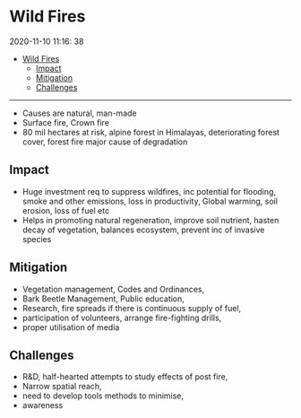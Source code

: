 # Wild Fires

2020-11-10 11:16: 38

- [Wild Fires](#wild-fires)
  - [Impact](#impact)
  - [Mitigation](#mitigation)
  - [Challenges](#challenges)

---

- Causes are natural, man-made
- Surface fire, Crown fire
- 80 mil hectares at risk, alpine forest in Himalayas, deteriorating forest cover, forest fire major cause of degradation

## Impact

- Huge investment req to suppress wildfires, inc potential for flooding, smoke and other emissions, loss in productivity, Global warming, soil erosion, loss of fuel etc
- Helps in promoting natural regeneration, improve soil nutrient, hasten decay of vegetation, balances ecosystem, prevent inc of invasive species

## Mitigation

- Vegetation management, Codes and Ordinances,
- Bark Beetle Management, Public education,
- Research, fire spreads if there is continuous supply of fuel,
- participation of volunteers, arrange fire-fighting drills,
- proper utilisation of media

## Challenges

- R&D, half-hearted attempts to study effects of post fire,
- Narrow spatial reach,
- need to develop tools methods to minimise,
- awareness
